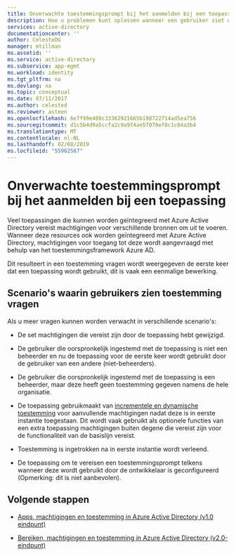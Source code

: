```yaml
---
title: Onverwachte toestemmingsprompt bij het aanmelden bij een toepassing | Microsoft Docs
description: Hoe u problemen kunt oplossen wanneer een gebruiker ziet een toestemmingsprompt voor een toepassing die u hebt geïntegreerd met Azure AD die u niet verwacht
services: active-directory
documentationcenter: ''
author: CelesteDG
manager: mtillman
ms.assetid: ''
ms.service: active-directory
ms.subservice: app-mgmt
ms.workload: identity
ms.tgt_pltfrm: na
ms.devlang: na
ms.topic: conceptual
ms.date: 07/11/2017
ms.author: celested
ms.reviewer: asteen
ms.openlocfilehash: 6e7f99e489c33362921665b198722714ad5ea756
ms.sourcegitcommit: d1c5b4d9a5ccfa2c9a9f4ae5f078ef8c1c04a3b4
ms.translationtype: MT
ms.contentlocale: nl-NL
ms.lasthandoff: 02/08/2019
ms.locfileid: "55962567"
---
```

# <a name="unexpected-consent-prompt-when-signing-in-to-an-application"></a>Onverwachte toestemmingsprompt bij het aanmelden bij een toepassing

Veel toepassingen die kunnen worden geïntegreerd met Azure Active Directory vereist machtigingen voor verschillende bronnen om uit te voeren. Wanneer deze resources ook worden geïntegreerd met Azure Active Directory, machtigingen voor toegang tot deze wordt aangevraagd met behulp van het toestemmingsframework Azure AD. 

Dit resulteert in een toestemming vragen wordt weergegeven de eerste keer dat een toepassing wordt gebruikt, dit is vaak een eenmalige bewerking. 

## <a name="scenarios-in-which-users-see-consent-prompts"></a>Scenario's waarin gebruikers zien toestemming vragen

Als u meer vragen kunnen worden verwacht in verschillende scenario's:

* De set machtigingen die vereist zijn door de toepassing hebt gewijzigd.

* De gebruiker die oorspronkelijk ingestemd met de toepassing is niet een beheerder en nu de toepassing voor de eerste keer wordt gebruikt door de gebruiker van een andere (niet-beheerders).

* De gebruiker die oorspronkelijk ingestemd met de toepassing is een beheerder, maar deze heeft geen toestemming gegeven namens de hele organisatie.

* De toepassing gebruikmaakt van [incrementele en dynamische toestemming](https://docs.microsoft.com/azure/active-directory/develop/active-directory-v2-compare#incremental-and-dynamic-consent) voor aanvullende machtigingen nadat deze is in eerste instantie toegestaan. Dit wordt vaak gebruikt als optionele functies van een extra toepassing machtigingen buiten degene die vereist zijn voor de functionaliteit van de basislijn vereist.

* Toestemming is ingetrokken na in eerste instantie wordt verleend.

* De toepassing om te vereisen een toestemmingsprompt telkens wanneer deze wordt gebruikt door de ontwikkelaar is geconfigureerd (Opmerking: dit is niet aanbevolen).

## <a name="next-steps"></a>Volgende stappen

-   [Apps, machtigingen en toestemming in Azure Active Directory (v1.0 eindpunt)](https://docs.microsoft.com/azure/active-directory/active-directory-apps-permissions-consent)

-   [Bereiken, machtigingen en toestemming in Azure Active Directory (v2.0-eindpunt)](https://docs.microsoft.com/azure/active-directory/develop/active-directory-v2-scopes)


